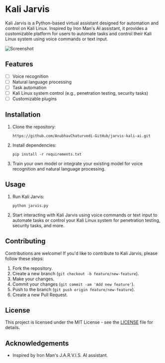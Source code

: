 # Kali Jarvis

Kali Jarvis is a Python-based virtual assistant designed for automation and control on Kali Linux. Inspired by Iron Man's AI assistant, it provides a customizable platform for users to automate tasks and control their Kali Linux system using voice commands or text input.

![Screenshot]()

## Features

- [ ] Voice recognition
- [ ] Natural language processing
- [ ] Task automation
- [ ] Kali Linux system control (e.g., penetration testing, security tasks)
- [ ] Customizable plugins

## Installation

1. Clone the repository:

    ```
    https://github.com/AnubhavChaturvedi-GitHub/jarvis-kali-ai.git
    ```

2. Install dependencies:

    ```
    pip install -r requirements.txt
    ```

3. Train your own model or integrate your existing model for voice recognition and natural language processing.

## Usage

1. Run Kali Jarvis:

    ```
    python jarvis.py
    ```

2. Start interacting with Kali Jarvis using voice commands or text input to automate tasks or control your Kali Linux system for penetration testing, security tasks, and more.

## Contributing

Contributions are welcome! If you'd like to contribute to Kali Jarvis, please follow these steps:

1. Fork the repository.
2. Create a new branch (`git checkout -b feature/new-feature`).
3. Make your changes.
4. Commit your changes (`git commit -am 'Add new feature'`).
5. Push to the branch (`git push origin feature/new-feature`).
6. Create a new Pull Request.

## License

This project is licensed under the MIT License - see the [LICENSE](LICENSE) file for details.

## Acknowledgements

- Inspired by Iron Man's J.A.R.V.I.S. AI assistant.
